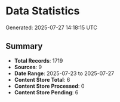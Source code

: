 # Data Statistics

Generated: 2025-07-27 14:18:15 UTC

## Summary

- **Total Records**: 1719
- **Sources**: 9
- **Date Range**: 2025-07-23 to 2025-07-27
- **Content Store Total**: 6
- **Content Store Processed**: 0
- **Content Store Pending**: 6
